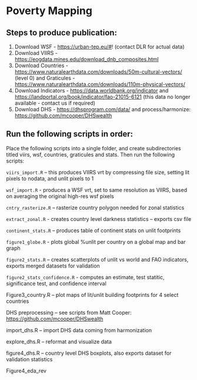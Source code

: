 # Poverty Mapping

## Steps to produce publication:

1. Download WSF - https://urban-tep.eu/#! (contact DLR for actual data)
2. Download VIIRS - https://eogdata.mines.edu/download_dnb_composites.html
3. Download Countries - https://www.naturalearthdata.com/downloads/50m-cultural-vectors/ (level 0) and Graticules - https://www.naturalearthdata.com/downloads/110m-physical-vectors/
4. Download Indicators -	https://data.worldbank.org/indicator and	https://landportal.org/book/indicator/fao-21015-6121 (this data no longer available - contact us if required)
5. Download DHS - https://dhsprogram.com/data/ and process/harmonize: https://github.com/mcooper/DHSwealth


## Run the following scripts in order:

Place the following scripts into a single folder, and create subdirectories titled viirs, wsf, countries, graticules and stats. Then run the following scripts:

`viirs_import.R` – this produces VIIRS vrt by compressing file size, setting lit pixels to nodata, and unlit pixels to 1

`wsf_import.R` - produces a WSF vrt, set to same resolution as VIIRS, based on averaging the original high-res wsf pixels

`cntry_rasterize.R` – rasterize country polygon needed for zonal statistics

`extract_zonal.R` - creates country level darkness statistics – exports csv file

`continent_stats.R` – produces table of continent stats on unlit footprints

`figure1_globe.R` - plots global %unlit per country on a global map and bar graph

`figure2_stats.R` – creates scatterplots of unlit vs world and FAO indicators, exports merged datasets for validation

`figure2_stats_confidence.R` - computes an estimate, test statitic, significance test, and confidence interval 

Figure3_country.R – plot maps of lit/unlit building footprints for 4 select countries

DHS preprocessing – see scripts from Matt Cooper: https://github.com/mcooper/DHSwealth

import_dhs.R – import DHS data coming from harmonization

explore_dhs.R – reformat and visualize data

figure4_dhs.R – country level DHS boxplots, also exports dataset for validation statistics

Figure4_eda_rev

